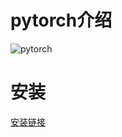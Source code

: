 # pytorch介绍
![pytorch](https://github.com/pytorch/pytorch/blob/main/docs/source/_static/img/pytorch-logo-dark.png)

# 安装
[安装链接](https://pytorch.org/)
